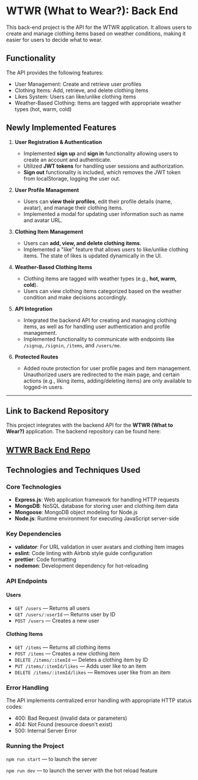 # WTWR (What to Wear?): Back End

This back-end project is the API for the WTWR application. It allows users to create and manage clothing items based on weather conditions, making it easier for users to decide what to wear.

## Functionality

The API provides the following features:

- User Management: Create and retrieve user profiles
- Clothing Items: Add, retrieve, and delete clothing items
- Likes System: Users can like/unlike clothing items
- Weather-Based Clothing: Items are tagged with appropriate weather types (hot, warm, cold)

## **Newly Implemented Features**

1. **User Registration & Authentication**

   - Implemented **sign up** and **sign in** functionality allowing users to create an account and authenticate.
   - Utilized **JWT tokens** for handling user sessions and authorization.
   - **Sign out** functionality is included, which removes the JWT token from localStorage, logging the user out.

2. **User Profile Management**

   - Users can **view their profiles**, edit their profile details (name, avatar), and manage their clothing items.
   - Implemented a modal for updating user information such as name and avatar URL.

3. **Clothing Item Management**

   - Users can **add, view, and delete clothing items**.
   - Implemented a "like" feature that allows users to like/unlike clothing items. The state of likes is updated dynamically in the UI.

4. **Weather-Based Clothing Items**

   - Clothing items are tagged with weather types (e.g., **hot, warm, cold**).
   - Users can view clothing items categorized based on the weather condition and make decisions accordingly.

5. **API Integration**

   - Integrated the backend API for creating and managing clothing items, as well as for handling user authentication and profile management.
   - Implemented functionality to communicate with endpoints like `/signup`, `/signin`, `/items`, and `/users/me`.

6. **Protected Routes**
   - Added route protection for user profile pages and item management. Unauthorized users are redirected to the main page, and certain actions (e.g., liking items, adding/deleting items) are only available to logged-in users.

---

## **Link to Backend Repository**

This project integrates with the backend API for the **WTWR (What to Wear?)** application. The backend repository can be found here:

## [WTWR Back End Repo](https://github.com/dvalerio001/se_project_express.git)

## Technologies and Techniques Used

### Core Technologies

- **Express.js**: Web application framework for handling HTTP requests
- **MongoDB**: NoSQL database for storing user and clothing item data
- **Mongoose**: MongoDB object modeling for Node.js
- **Node.js**: Runtime environment for executing JavaScript server-side

### Key Dependencies

- **validator**: For URL validation in user avatars and clothing item images
- **eslint**: Code linting with Airbnb style guide configuration
- **prettier**: Code formatting
- **nodemon**: Development dependency for hot-reloading

### API Endpoints

#### Users

- `GET /users` — Returns all users
- `GET /users/:userId` — Returns user by ID
- `POST /users` — Creates a new user

#### Clothing Items

- `GET /items` — Returns all clothing items
- `POST /items` — Creates a new clothing item
- `DELETE /items/:itemId` — Deletes a clothing item by ID
- `PUT /items/:itemId/likes` — Adds user like to an item
- `DELETE /items/:itemId/likes` — Removes user like from an item

### Error Handling

The API implements centralized error handling with appropriate HTTP status codes:

- 400: Bad Request (invalid data or parameters)
- 404: Not Found (resource doesn't exist)
- 500: Internal Server Error

### Running the Project

`npm run start` — to launch the server

`npm run dev` — to launch the server with the hot reload feature
